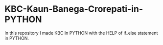 # KBC-Kaun-Banega-Crorepati-in-PYTHON
In this repository I made  KBC In PYTHON with the HELP of if_else statement in PYTHON.
